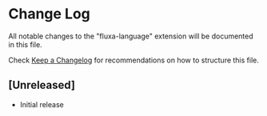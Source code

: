 # Change Log

All notable changes to the "fluxa-language" extension will be documented in this file.

Check [Keep a Changelog](http://keepachangelog.com/) for recommendations on how to structure this file.

## [Unreleased]

- Initial release